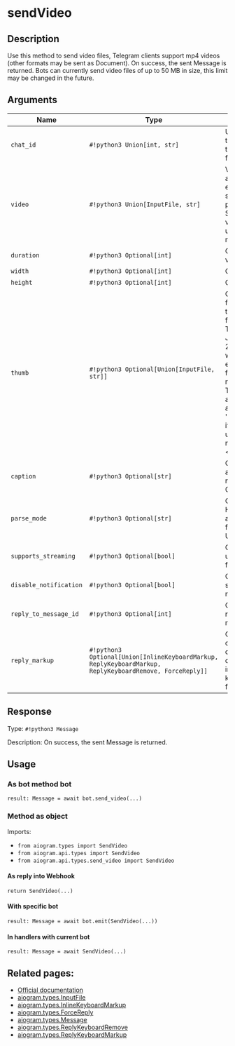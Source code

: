 # sendVideo

## Description

Use this method to send video files, Telegram clients support mp4 videos (other formats may be sent as Document). On success, the sent Message is returned. Bots can currently send video files of up to 50 MB in size, this limit may be changed in the future.


## Arguments

| Name | Type | Description |
| - | - | - |
| `chat_id` | `#!python3 Union[int, str]` | Unique identifier for the target chat or username of the target channel (in the format @channelusername) |
| `video` | `#!python3 Union[InputFile, str]` | Video to send. Pass a file_id as String to send a video that exists on the Telegram servers (recommended), pass an HTTP URL as a String for Telegram to get a video from the Internet, or upload a new video using multipart/form-data. |
| `duration` | `#!python3 Optional[int]` | Optional. Duration of sent video in seconds |
| `width` | `#!python3 Optional[int]` | Optional. Video width |
| `height` | `#!python3 Optional[int]` | Optional. Video height |
| `thumb` | `#!python3 Optional[Union[InputFile, str]]` | Optional. Thumbnail of the file sent; can be ignored if thumbnail generation for the file is supported server-side. The thumbnail should be in JPEG format and less than 200 kB in size. A thumbnail‘s width and height should not exceed 320. Ignored if the file is not uploaded using multipart/form-data. Thumbnails can’t be reused and can be only uploaded as a new file, so you can pass 'attach://<file_attach_name>' if the thumbnail was uploaded using multipart/form-data under <file_attach_name>. |
| `caption` | `#!python3 Optional[str]` | Optional. Video caption (may also be used when resending videos by file_id), 0-1024 characters |
| `parse_mode` | `#!python3 Optional[str]` | Optional. Send Markdown or HTML, if you want Telegram apps to show bold, italic, fixed-width text or inline URLs in the media caption. |
| `supports_streaming` | `#!python3 Optional[bool]` | Optional. Pass True, if the uploaded video is suitable for streaming |
| `disable_notification` | `#!python3 Optional[bool]` | Optional. Sends the message silently. Users will receive a notification with no sound. |
| `reply_to_message_id` | `#!python3 Optional[int]` | Optional. If the message is a reply, ID of the original message |
| `reply_markup` | `#!python3 Optional[Union[InlineKeyboardMarkup, ReplyKeyboardMarkup, ReplyKeyboardRemove, ForceReply]]` | Optional. Additional interface options. A JSON-serialized object for an inline keyboard, custom reply keyboard, instructions to remove reply keyboard or to force a reply from the user. |



## Response

Type: `#!python3 Message`

Description: On success, the sent Message is returned.


## Usage


### As bot method bot

```python3
result: Message = await bot.send_video(...)
```

### Method as object

Imports:

- `from aiogram.types import SendVideo`
- `from aiogram.api.types import SendVideo`
- `from aiogram.api.types.send_video import SendVideo`

#### As reply into Webhook
```python3
return SendVideo(...)
```

#### With specific bot
```python3
result: Message = await bot.emit(SendVideo(...))
```

#### In handlers with current bot
```python3
result: Message = await SendVideo(...)
```


## Related pages:

- [Official documentation](https://core.telegram.org/bots/api#sendvideo)
- [aiogram.types.InputFile](../types/input_file.md)
- [aiogram.types.InlineKeyboardMarkup](../types/inline_keyboard_markup.md)
- [aiogram.types.ForceReply](../types/force_reply.md)
- [aiogram.types.Message](../types/message.md)
- [aiogram.types.ReplyKeyboardRemove](../types/reply_keyboard_remove.md)
- [aiogram.types.ReplyKeyboardMarkup](../types/reply_keyboard_markup.md)

